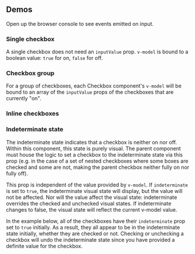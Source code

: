 <script setup>
import CheckboxGroup from './../../component-demos/checkbox/examples/CheckboxGroup.vue';
import SingleCheckbox from './../../component-demos/checkbox/examples/SingleCheckbox.vue';
import InlineCheckboxes from './../../component-demos/checkbox/examples/InlineCheckboxes.vue';
import IndeterminateState from './../../component-demos/checkbox/examples/IndeterminateState.vue';
</script>

## Demos

Open up the browser console to see events emitted on input.

### Single checkbox

A single checkbox does not need an `inputValue` prop. `v-model` is bound to a
boolean value: `true` for on, `false` for off.

<Wrapper>
<template v-slot:demo>
<SingleCheckbox />
</template>

<template v-slot:code>

<<< @/../component-demos/checkbox/examples/SingleCheckbox.vue

</template>
</Wrapper>

### Checkbox group

For a group of checkboxes, each Checkbox component's `v-model` will be bound to
an array of the `inputValue` props of the checkboxes that are currently "on".

<Wrapper>
<template v-slot:demo>
<CheckboxGroup />
</template>

<template v-slot:code>

<<< @/../component-demos/checkbox/examples/CheckboxGroup.vue

</template>
</Wrapper>

### Inline checkboxes

<Wrapper>
<template v-slot:demo>
<InlineCheckboxes />
</template>

<template v-slot:code>

<<< @/../component-demos/checkbox/examples/InlineCheckboxes.vue

</template>
</Wrapper>

### Indeterminate state

The indeterminate state indicates that a checkbox is neither on nor off. Within this component, this
state is purely visual. The parent component must house the logic to set a checkbox to the
indeterminate state via this prop (e.g. in the case of a set of nested checkboxes where some boxes
are checked and some are not, making the parent checkbox neither fully on nor fully off).

This prop is independent of the value provided by `v-model`. If `indeterminate` is set to `true`,
the indeterminate visual state will display, but the value will not be affected. Nor will the value
affect the visual state: indeterminate overrides the checked and unchecked visual states. If
indeterminate changes to false, the visual state will reflect the current v-model value.

In the example below, all of the checkboxes have their `indeterminate` prop set to `true` initially.
As a result, they all appear to be in the indeterminate state initially, whether they are checked or
not. Checking or unchecking a checkbox will undo the indeterminate state since you have provided
a definite value for the checkbox.

<Wrapper>
<template v-slot:demo>
<IndeterminateState />
</template>

<template v-slot:code>

<<< @/../component-demos/checkbox/examples/IndeterminateState.vue

</template>
</Wrapper>
